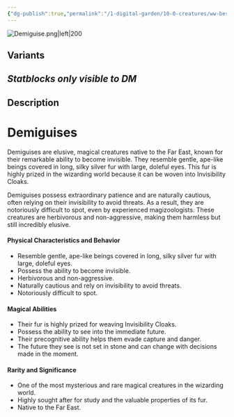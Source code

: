 ```yaml
---
{"dg-publish":true,"permalink":"/1-digital-garden/10-0-creatures/ww-bestiary/demiguise/","tags":["#creature"]}
---
```



![Demiguise.png|left|200](/img/user/1%20DIGITAL%20GARDEN/10.0%20CREATURES/(Attachments)/WW%20Bestiary/Demiguise.png)

## Variants
*Statblocks only visible to DM*
- 

## Description

# Demiguises

Demiguises are elusive, magical creatures native to the Far East, known for their remarkable ability to become invisible. They resemble gentle, ape-like beings covered in long, silky silver fur with large, doleful eyes. This fur is highly prized in the wizarding world because it can be woven into Invisibility Cloaks. 

Demiguises possess extraordinary patience and are naturally cautious, often relying on their invisibility to avoid threats. As a result, they are notoriously difficult to spot, even by experienced magizoologists. These creatures are herbivorous and non-aggressive, making them harmless but still incredibly elusive.

#### Physical Characteristics and Behavior

* Resemble gentle, ape-like beings covered in long, silky silver fur with large, doleful eyes.
* Possess the ability to become invisible.
* Herbivorous and non-aggressive.
* Naturally cautious and rely on invisibility to avoid threats.
* Notoriously difficult to spot.

#### Magical Abilities

* Their fur is highly prized for weaving Invisibility Cloaks.
* Possess the ability to see into the immediate future.
* Their precognitive ability helps them evade capture and danger.
* The future they see is not set in stone and can change with decisions made in the moment.

#### Rarity and Significance

* One of the most mysterious and rare magical creatures in the wizarding world.
* Highly sought after for study and the valuable properties of its fur.
* Native to the Far East.
